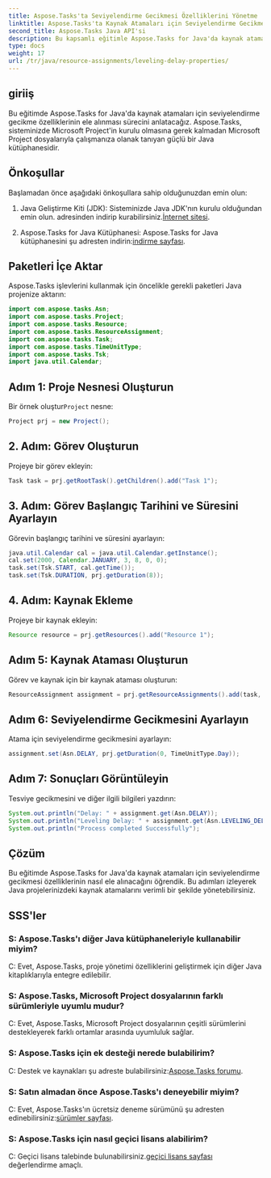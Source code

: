 ```yaml
---
title: Aspose.Tasks'ta Seviyelendirme Gecikmesi Özelliklerini Yönetme
linktitle: Aspose.Tasks'ta Kaynak Atamaları için Seviyelendirme Gecikmesi Özelliklerini Yönetme
second_title: Aspose.Tasks Java API'si
description: Bu kapsamlı eğitimle Aspose.Tasks for Java'da kaynak atamaları için seviyelendirme gecikmesi özelliklerini nasıl kullanacağınızı öğrenin.
type: docs
weight: 17
url: /tr/java/resource-assignments/leveling-delay-properties/
---
```

## giriiş
Bu eğitimde Aspose.Tasks for Java'da kaynak atamaları için seviyelendirme gecikme özelliklerinin ele alınması sürecini anlatacağız. Aspose.Tasks, sisteminizde Microsoft Project'in kurulu olmasına gerek kalmadan Microsoft Project dosyalarıyla çalışmanıza olanak tanıyan güçlü bir Java kütüphanesidir.
## Önkoşullar
Başlamadan önce aşağıdaki önkoşullara sahip olduğunuzdan emin olun:
1.  Java Geliştirme Kiti (JDK): Sisteminizde Java JDK'nın kurulu olduğundan emin olun. adresinden indirip kurabilirsiniz.[İnternet sitesi](https://www.oracle.com/java/technologies/javase-jdk15-downloads.html).
   
2.  Aspose.Tasks for Java Kütüphanesi: Aspose.Tasks for Java kütüphanesini şu adresten indirin:[indirme sayfası](https://releases.aspose.com/tasks/java/).

## Paketleri İçe Aktar
Aspose.Tasks işlevlerini kullanmak için öncelikle gerekli paketleri Java projenize aktarın:
```java
import com.aspose.tasks.Asn;
import com.aspose.tasks.Project;
import com.aspose.tasks.Resource;
import com.aspose.tasks.ResourceAssignment;
import com.aspose.tasks.Task;
import com.aspose.tasks.TimeUnitType;
import com.aspose.tasks.Tsk;
import java.util.Calendar;
```

## Adım 1: Proje Nesnesi Oluşturun
 Bir örnek oluştur`Project` nesne:
```java
Project prj = new Project();
```
## 2. Adım: Görev Oluşturun
Projeye bir görev ekleyin:
```java
Task task = prj.getRootTask().getChildren().add("Task 1");
```
## 3. Adım: Görev Başlangıç Tarihini ve Süresini Ayarlayın
Görevin başlangıç tarihini ve süresini ayarlayın:
```java
java.util.Calendar cal = java.util.Calendar.getInstance();
cal.set(2000, Calendar.JANUARY, 3, 8, 0, 0);
task.set(Tsk.START, cal.getTime());
task.set(Tsk.DURATION, prj.getDuration(8));
```
## 4. Adım: Kaynak Ekleme
Projeye bir kaynak ekleyin:
```java
Resource resource = prj.getResources().add("Resource 1");
```
## Adım 5: Kaynak Ataması Oluşturun
Görev ve kaynak için bir kaynak ataması oluşturun:
```java
ResourceAssignment assignment = prj.getResourceAssignments().add(task, resource);
```
## Adım 6: Seviyelendirme Gecikmesini Ayarlayın
Atama için seviyelendirme gecikmesini ayarlayın:
```java
assignment.set(Asn.DELAY, prj.getDuration(0, TimeUnitType.Day));
```
## Adım 7: Sonuçları Görüntüleyin
Tesviye gecikmesini ve diğer ilgili bilgileri yazdırın:
```java
System.out.println("Delay: " + assignment.get(Asn.DELAY));
System.out.println("Leveling Delay: " + assignment.get(Asn.LEVELING_DELAY));
System.out.println("Process completed Successfully");
```

## Çözüm
Bu eğitimde Aspose.Tasks for Java'da kaynak atamaları için seviyelendirme gecikmesi özelliklerinin nasıl ele alınacağını öğrendik. Bu adımları izleyerek Java projelerinizdeki kaynak atamalarını verimli bir şekilde yönetebilirsiniz.
## SSS'ler
### S: Aspose.Tasks'ı diğer Java kütüphaneleriyle kullanabilir miyim?

C: Evet, Aspose.Tasks, proje yönetimi özelliklerini geliştirmek için diğer Java kitaplıklarıyla entegre edilebilir.

### S: Aspose.Tasks, Microsoft Project dosyalarının farklı sürümleriyle uyumlu mudur?

C: Evet, Aspose.Tasks, Microsoft Project dosyalarının çeşitli sürümlerini destekleyerek farklı ortamlar arasında uyumluluk sağlar.

### S: Aspose.Tasks için ek desteği nerede bulabilirim?

 C: Destek ve kaynakları şu adreste bulabilirsiniz:[Aspose.Tasks forumu](https://forum.aspose.com/c/tasks/15).

### S: Satın almadan önce Aspose.Tasks'ı deneyebilir miyim?

 C: Evet, Aspose.Tasks'ın ücretsiz deneme sürümünü şu adresten edinebilirsiniz:[sürümler sayfası](https://releases.aspose.com/).

### S: Aspose.Tasks için nasıl geçici lisans alabilirim?

 C: Geçici lisans talebinde bulunabilirsiniz.[geçici lisans sayfası](https://purchase.aspose.com/temporary-license/) değerlendirme amaçlı.